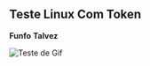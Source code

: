 ## Teste Linux Com Token

**Funfo**
__Talvez__

![Teste de Gif](https://i.pinimg.com/originals/77/80/4e/77804eda54e8db8f167ad38d95cf632f.gif)



